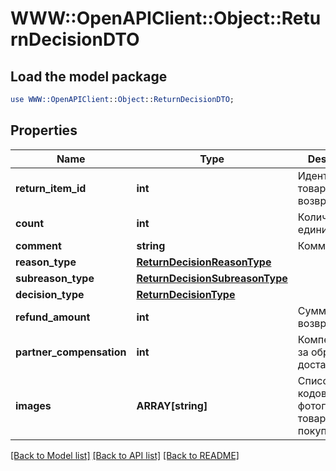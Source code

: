 # WWW::OpenAPIClient::Object::ReturnDecisionDTO

## Load the model package
```perl
use WWW::OpenAPIClient::Object::ReturnDecisionDTO;
```

## Properties
Name | Type | Description | Notes
------------ | ------------- | ------------- | -------------
**return_item_id** | **int** | Идентификатор товара в возврате. | [optional] 
**count** | **int** | Количество единиц товара. | [optional] 
**comment** | **string** | Комментарий. | [optional] 
**reason_type** | [**ReturnDecisionReasonType**](ReturnDecisionReasonType.md) |  | [optional] 
**subreason_type** | [**ReturnDecisionSubreasonType**](ReturnDecisionSubreasonType.md) |  | [optional] 
**decision_type** | [**ReturnDecisionType**](ReturnDecisionType.md) |  | [optional] 
**refund_amount** | **int** | Сумма возврата. | [optional] 
**partner_compensation** | **int** | Компенсация за обратную доставку. | [optional] 
**images** | **ARRAY[string]** | Список хеш-кодов фотографий товара от покупателя. | [optional] 

[[Back to Model list]](../README.md#documentation-for-models) [[Back to API list]](../README.md#documentation-for-api-endpoints) [[Back to README]](../README.md)


